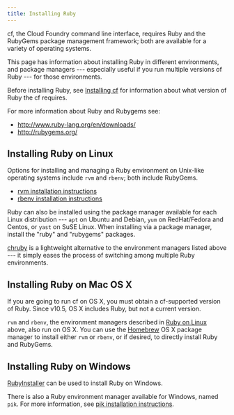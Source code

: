 ```yaml
---
title: Installing Ruby
---
```

cf, the Cloud Foundry command line interface, requires Ruby and the RubyGems package management framework; both are available for a variety of operating systems.

This page has information about installing Ruby in different environments, and package managers --- especially useful if you run multiple versions of Ruby --- for those environments.

Before installing Ruby, see [Installing cf](cf.html#installing) for information about what version of Ruby the cf requires.

For more information about Ruby and Rubygems see:

* http://www.ruby-lang.org/en/downloads/
* http://rubygems.org/


## <a id="linux"></a>Installing Ruby on Linux ##

Options for installing and managing a Ruby environment on Unix-like operating systems include `rvm` and `rbenv`; both include RubyGems.

* [rvm installation instructions](https://rvm.io/rvm/install/)
* [rbenv installation instructions](https://github.com/sstephenson/rbenv/#installation)

Ruby can also be installed using the package manager available for each Linux distribution --- `apt` on Ubuntu and Debian, `yum` on RedHat/Fedora and Centos, or `yast` on SuSE Linux. When installing via a package manager, install the "ruby" and "rubygems" packages.

[chruby](https://github.com/postmodern/chruby) is a lightweight alternative to the environment managers listed above --- it simply eases the process of switching among multiple Ruby environments.

## <a id="osx"></a>Installing Ruby on Mac OS X ##

If you are going to run cf on OS X, you must obtain a cf-supported version of Ruby.  Since v10.5, OS X includes Ruby, but not a current version.

`rvm` and `rbenv`, the environment managers described in [Ruby on Linux](#linux) above, also run on OS X. You can use the [Homebrew](http://mxcl.github.com/homebrew/) OS X package manager to install either `rvm` or `rbenv`, or if desired, to directly install Ruby and RubyGems.

## <a id="windows"></a>Installing Ruby on Windows ##

[RubyInstaller](http://rubyinstaller.org/) can be used to install Ruby on Windows.

There is also a Ruby environment manager available for Windows, named `pik`. For more information, see [pik installation instructions](https://github.com/vertiginous/pik#install).


